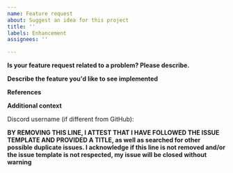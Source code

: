 ```yaml
---
name: Feature request
about: Suggest an idea for this project
title: ''
labels: Enhancement
assignees: ''

---
```


<!-- ⚠⚠ Do not delete this issue template! ⚠⚠ -->
<!-- Issues that do not use the issue template are likely to be ignored and closed. -->


**Is your feature request related to a problem? Please describe.**
<!-- A clear and concise description of what the problem is. Ex. I'm always frustrated when [...] -->


**Describe the feature you'd like to see implemented**
<!-- A clear and concise description of what you want to happen. -->


**References**
<!-- If possible, give references to the real aircraft to help us develop the feature. -->


**Additional context**
<!-- Add any other context about the feature request here. -->

<!-- You may optionally provide your discord username, so that we may contact you directly about the issue. -->
Discord username (if different from GitHub):

**BY REMOVING THIS LINE, I ATTEST THAT I HAVE FOLLOWED THE ISSUE TEMPLATE AND PROVIDED A TITLE, as well as searched for other possible duplicate issues. I acknowledge if this line is not removed and/or the issue template is not respected, my issue will be closed without warning**
